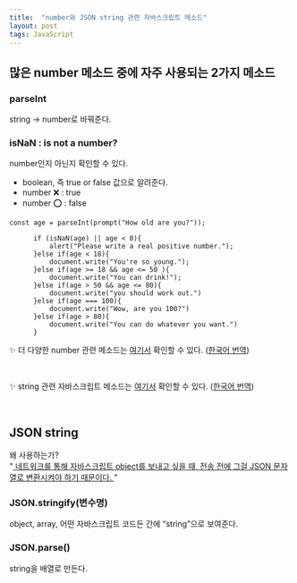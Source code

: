 ```yaml
---
title:  "number와 JSON string 관련 자바스크립트 메소드"
layout: post
tags: JavaScript
---
```


## 많은 number 메소드 중에 자주 사용되는 2가지 메소드

### parseInt
string → number로 바꿔준다.

### isNaN : is not a number?
number인지 아닌지 확인할 수 있다.
- boolean, 즉 true or false 값으로 알려준다.
- number ❌ : true
- number ⭕ : false
```
const age = parseInt(prompt("How old are you?"));

      if (isNaN(age) || age < 0){
          alert("Please write a real positive number.");
      }else if(age < 18){
          document.write("You're so young.");
      }else if(age >= 18 && age <= 50 ){
          document.write("You can drink!");
      }else if(age > 50 && age <= 80){
          document.write("you should work out.")
      }else if(age === 100){
          document.write("Wow, are you 100?")
      }else if(age > 80){
          document.write("You can do whatever you want.")
      }
```

✨ 더 다양한 number 관련 메소드는 <a href="https://developer.mozilla.org/docs/Web/JavaScript/Reference/Global_Objects/Number">여기서</a>
확인할 수 있다. (<a href="https://developer.mozilla.org/ko/docs/Web/JavaScript/Reference/Global_Objects/Number">한국어 번역</a>)

<br>

✨ string 관련 자바스크립트 메소드는 <a href="https://developer.mozilla.org/en-US/docs/Web/JavaScript/Reference/Global_Objects/String">여기서</a>
확인할 수 있다. (<a href="https://developer.mozilla.org/ko/docs/Web/JavaScript/Reference/Global_Objects/String">한국어 번역</a>)

<br>

## JSON string 
왜 사용하는가?<br>
"<u> 네트워크를 통해 자바스크립트 object를 보내고 싶을 때, 전송 전에 그걸 JSON 문자열로 변환시켜야 하기 때문이다. </u>"<br>

### JSON.stringify(변수명)
object, array, 어떤 자바스크립트 코드든 간에 “string”으로 보여준다.

### JSON.parse()
string을 배열로 만든다.<br>
<br>
<br>
